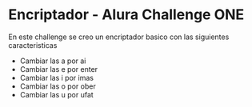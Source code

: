 <h1>Encriptador - Alura Challenge ONE</h1>
<p>En este challenge se creo un encriptador basico con las siguientes caracteristicas</p>
<ul>
  <li>Cambiar las a por ai</li>
  <li>Cambiar las e por enter</li>
  <li>Cambiar las i por imas</li>
  <li>Cambiar las o por ober</li>
  <li>Cambiar las u por ufat</li>
</ul>
